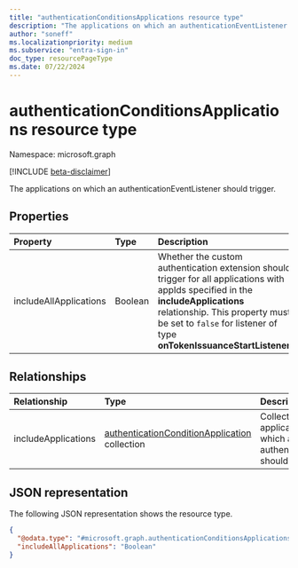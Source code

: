 ```yaml
---
title: "authenticationConditionsApplications resource type"
description: "The applications on which an authenticationEventListener should trigger."
author: "soneff"
ms.localizationpriority: medium
ms.subservice: "entra-sign-in"
doc_type: resourcePageType
ms.date: 07/22/2024
---
```


# authenticationConditionsApplications resource type

Namespace: microsoft.graph

[!INCLUDE [beta-disclaimer](../../includes/beta-disclaimer.md)]

The applications on which an authenticationEventListener should trigger.

## Properties
|Property|Type|Description|
|:---|:---|:---|
|includeAllApplications|Boolean|Whether the custom authentication extension should trigger for all applications with appIds specified in the **includeApplications** relationship. This property must be set to `false` for listener of type **onTokenIssuanceStartListener**.|

## Relationships
|Relationship|Type|Description|
|:---|:---|:---|
|includeApplications|[authenticationConditionApplication](../resources/authenticationconditionapplication.md) collection|Collection of the application conditions on which an authenticationEventListener should trigger.|

## JSON representation
The following JSON representation shows the resource type.
<!-- {
  "blockType": "resource",
  "@odata.type": "microsoft.graph.authenticationConditionsApplications"
}
-->
``` json
{
  "@odata.type": "#microsoft.graph.authenticationConditionsApplications",
  "includeAllApplications": "Boolean"
}
```

